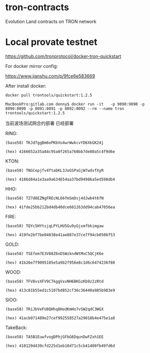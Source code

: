 # tron-contracts
Evolution Land contracts on TRON network

# Local provate testnet
https://github.com/tronprotocol/docker-tron-quickstart

For docker mirror config:

https://www.jianshu.com/p/9fce6e583669

After install docker:

```
docker pull trontools/quickstart:1.2.5
```

```
MacBookPro:gitlab.com denny$ docker run -it   -p 9090:9090 -p 8090:8090 -p 8091:8091 -p 8092:8092 --rm --name tron   trontools/quickstart:1.2.5
```

当前波场测试网合约部署
  已经部署

  RING:

    (base58) TKJd7ggBm6oPKbVo4wrWwkcvYD6XkGK24j

    (hex) 4166652a35a84c95a0f265a760bb7de80a5c4f9d6e

  KTON:

    (base58) TNGCepjfv4TtabKL3JoGSPxGjW7wdvfXyR

    (hex) 4186d84a1e3aa9a634654aa37bd94986a5ed598db4

  HHO:

    (base58) TZ7d8EZNgFREcNL66fmSmDsj4dJwb4t6fN

    (hex) 41fde25bb212bd4db40dce601263dd94cab47056ea

  FIRE:

    (base58) TQYc5HYtsjqLPYLHU5Gu9yGjxmfbkimgaw

    (hex) 419fe2bf7be04838e41ae087e37ce7f94cb0506f53

  GOLD:

    (base58) TSEfem7E3V88Z6nDSWzkndWtMxC5QCjK6e

    (hex) 41b26e7f9095105e5a9b2f956e8c1d6c6474236f80

  WOOD:

    (base58) TFV8vsXFV9C7kggVxvNH6BKGzKb9z2zRtd

    (hex) 413c81b55ed1c5107bd852cf36c36440a985b983e9

  SIOO:

    (base58) TRiJbVeFU8QHhq8HodKmHo7vSW2qdC3WGX

    (hex) 41acb071489e27cef992558527a29018b4e475e1a8

  TakeBack:

    (base58) TA5B1EuwfvogDPhjGFbG6DqunDwFZxh1EE
    
    (hex) 410120d430cfd225d1eb10d71c5cb41400fb49fd6d
